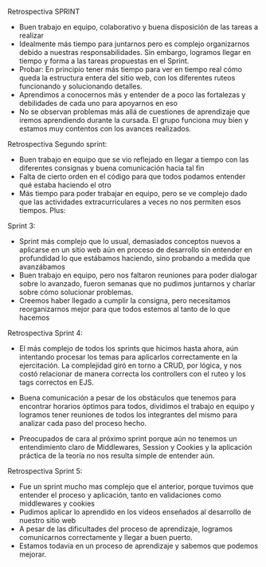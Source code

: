 Retrospectiva SPRINT

- Buen trabajo en equipo, colaborativo y buena disposición de las tareas a realizar
- Idealmente más tiempo para juntarnos pero es complejo organizarnos debido a nuestras responsabilidades. Sin embargo, logramos llegar en tiempo y forma a las tareas propuestas en el Sprint.
- Probar: En principio tener más tiempo para ver en tiempo real cómo queda la estructura entera del sitio web, con los diferentes ruteos funcionando y solucionando detalles.
- Aprendimos a conocernos más y entender de a poco las fortalezas y debilidades de cada uno para apoyarnos en eso
- No se observan problemas más allá de cuestiones de aprendizaje que iremos aprendiendo durante la cursada. El grupo funciona muy bien y estamos muy contentos con los avances realizados.


Retrospectiva Segundo sprint:

- Buen trabajo en equipo que se vio reflejado en llegar a tiempo con las diferentes consignas y buena comunicación hacia tal fin
- Falta de cierto orden en el código para que todos podamos entender qué estaba haciendo el otro
- Más tiempo para poder trabajar en equipo, pero se ve complejo dado que las actividades extracurriculares a veces no nos permiten esos tiempos.
Plus:

Sprint 3:

- Sprint más complejo que lo usual, demasiados conceptos nuevos a aplicarse en un sitio web aún en proceso de desarrollo sin entender en profundidad lo que estábamos haciendo, sino probando a medida que avanzábamos
- Buen trabajo en equipo, pero nos faltaron reuniones para poder dialogar sobre lo avanzado, fueron semanas que no pudimos juntarnos y charlar sobre cómo solucionar problemas. 
- Creemos haber llegado a cumplir la consigna, pero necesitamos reorganizarnos mejor para que todos estemos al tanto de lo que hacemos

Retrospectiva Sprint 4:

- El más complejo de todos los sprints que hicimos hasta ahora, aún intentando procesar los temas para aplicarlos correctamente en la ejercitación. La complejidad giró en torno a CRUD, por lógica, y nos costó relacionar de manera correcta los controllers con el ruteo y los tags correctos en EJS. 

- Buena comunicación a pesar de los obstáculos que tenemos para encontrar horarios óptimos para todos, dividimos el trabajo en equipo y logramos tener reuniones de todos los integrantes del mismo para analizar cada paso del proceso hecho.

- Preocupados de cara al próximo sprint porque aún no tenemos un entendimiento claro de Middlewares, Session y Cookies y la aplicación práctica de la teoría no nos resulta simple de entender aún.

Retrospectiva Sprint 5:
 
- Fue un sprint mucho mas complejo que el anterior, porque tuvimos que entender el proceso y aplicación, tanto en validaciones como middlewares y cookies
- Pudimos aplicar lo aprendido en los videos enseñados al desarrollo de nuestro sitio web
- A pesar de las dificultades del proceso de aprendizaje, logramos comunicarnos correctamente y llegar a buen puerto.
- Estamos todavía en un proceso de aprendizaje y sabemos que podemos mejorar.
